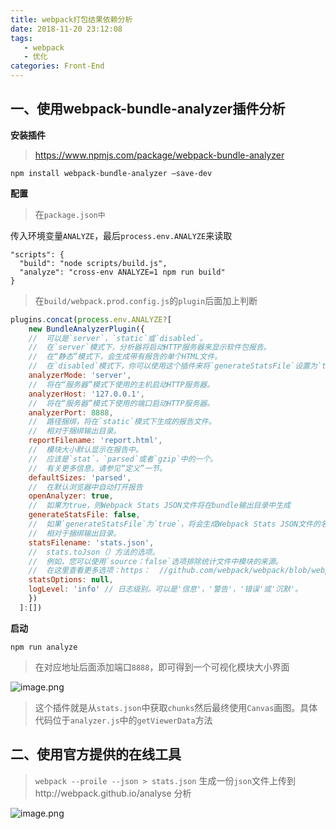 ```yaml
---
title: webpack打包结果依赖分析
date: 2018-11-20 23:12:08
tags: 
   - webpack
   - 优化
categories: Front-End
---
```


## 一、使用webpack-bundle-analyzer插件分析

**安装插件**

> https://www.npmjs.com/package/webpack-bundle-analyzer

```
npm install webpack-bundle-analyzer –save-dev
```

**配置**

> 在`package.json中`


传入环境变量`ANALYZE`，最后`process.env.ANALYZE`来读取


```
"scripts": {
  "build": "node scripts/build.js",
  "analyze": "cross-env ANALYZE=1 npm run build"
}
```

> 在`build/webpack.prod.config.js`的`plugin`后面加上判断

```js
plugins.concat(process.env.ANALYZE?[
    new BundleAnalyzerPlugin({
    //  可以是`server`，`static`或`disabled`。
    //  在`server`模式下，分析器将启动HTTP服务器来显示软件包报告。
    //  在“静态”模式下，会生成带有报告的单个HTML文件。
    //  在`disabled`模式下，你可以使用这个插件来将`generateStatsFile`设置为`true`来生成Webpack Stats JSON文件。
    analyzerMode: 'server',
    //  将在“服务器”模式下使用的主机启动HTTP服务器。
    analyzerHost: '127.0.0.1',
    //  将在“服务器”模式下使用的端口启动HTTP服务器。
    analyzerPort: 8888,
    //  路径捆绑，将在`static`模式下生成的报告文件。
    //  相对于捆绑输出目录。
    reportFilename: 'report.html',
    //  模块大小默认显示在报告中。
    //  应该是`stat`，`parsed`或者`gzip`中的一个。
    //  有关更多信息，请参见“定义”一节。
    defaultSizes: 'parsed',
    //  在默认浏览器中自动打开报告
    openAnalyzer: true,
    //  如果为true，则Webpack Stats JSON文件将在bundle输出目录中生成
    generateStatsFile: false,
    //  如果`generateStatsFile`为`true`，将会生成Webpack Stats JSON文件的名字。
    //  相对于捆绑输出目录。
    statsFilename: 'stats.json',
    //  stats.toJson（）方法的选项。
    //  例如，您可以使用`source：false`选项排除统计文件中模块的来源。
    //  在这里查看更多选项：https：  //github.com/webpack/webpack/blob/webpack-1/lib/Stats.js#L21
    statsOptions: null,
    logLevel: 'info' // 日志级别。可以是'信息'，'警告'，'错误'或'沉默'。
  	})
  ]:[])
  ```
  
 **启动**
 
 ```
 npm run analyze
 ```
 
 > 在对应地址后面添加端口`8888`，即可得到一个可视化模块大小界面
 
 ![image.png](https://upload-images.jianshu.io/upload_images/1480597-1d25e48d13694226.png?imageMogr2/auto-orient/strip%7CimageView2/2/w/1240)

> 这个插件就是从`stats.json`中获取`chunks`然后最终使用`Canvas`画图。具体代码位于`analyzer.js`中的`getViewerData`方法

## 二、使用官方提供的在线工具

> `webpack --proile --json > stats.json` 生成一份`json`文件上传到http://webpack.github.io/analyse 分析

![image.png](https://upload-images.jianshu.io/upload_images/1480597-530d438145397ca8.png?imageMogr2/auto-orient/strip%7CimageView2/2/w/1240)
